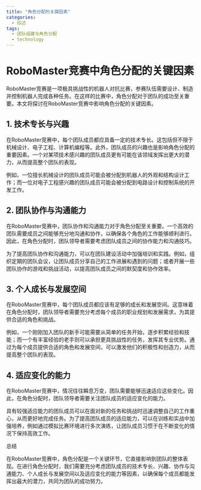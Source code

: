 ```yaml
---  
title: "角色分配的关键因素"  
categories:  
  - 综述  
tags: 
  - 团队组建与角色分配 
  - technology  
---  
```


# RoboMaster竞赛中角色分配的关键因素

RoboMaster竞赛是一项极具挑战性的机器人对抗比赛，参赛队伍需要设计、制造并控制机器人完成各种任务。在这样的比赛中，角色分配对于团队的成功至关重要。本文将探讨在RoboMaster竞赛中影响角色分配的关键因素。

## 1. 技术专长与兴趣

在RoboMaster竞赛中，每个团队成员都应具备一定的技术专长。这包括但不限于机械设计、电子工程、计算机编程等。此外，团队成员的兴趣也是影响角色分配的重要因素。一个对某项技术感兴趣的团队成员更有可能在该领域发挥出更大的潜力，从而提高整个团队的表现。

例如，一位擅长机械设计的团队成员可能会被分配到机器人的外观和结构设计工作；而一位对电子工程感兴趣的团队成员可能会被分配到电路设计和控制系统的开发工作。

## 2. 团队协作与沟通能力

在RoboMaster竞赛中，团队协作和沟通能力对于角色分配至关重要。一个高效的团队需要成员之间能够充分地沟通和协作，以确保各个角色的工作能够顺利进行。因此，在角色分配时，团队领导者需要考虑团队成员之间的协作能力和沟通技巧。

为了提高团队协作和沟通能力，可以在团队建设活动中加强培训和实践。例如，组织定期的团队会议，让团队成员分享自己的工作进展和遇到的问题；或者开展一些团队协作的游戏和挑战活动，以提高团队成员之间的默契度和协作效率。

## 3. 个人成长与发展空间

在RoboMaster竞赛中，每个团队成员都应该有足够的成长和发展空间。这意味着在角色分配时，团队领导者需要充分考虑每个成员的职业规划和发展需求，为其提供合适的角色和挑战。

例如，一个刚刚加入团队的新手可能需要从简单的任务开始，逐步积累经验和技能；而一个有丰富经验的老手则可以承担更具挑战性的任务，发挥其专业优势。通过为每个成员提供合适的角色和发展空间，可以激发他们的积极性和创造力，从而提高整个团队的表现。

## 4. 适应变化的能力

在RoboMaster竞赛中，情况往往瞬息万变，团队需要能够迅速适应这些变化。因此，在角色分配时，团队领导者需要关注团队成员的适应变化的能力。

具有较强适应能力的团队成员可以在面对新的任务和挑战时迅速调整自己的工作重心，从而更好地完成任务。为了提高团队成员的适应能力，可以在训练和实战中加强培养，例如通过模拟比赛环境进行多次演练，让团队成员习惯于在不断变化的情况下保持高效工作。

总结

在RoboMaster竞赛中，角色分配是一个关键环节，它直接影响到团队的整体表现。在进行角色分配时，我们需要充分考虑团队成员的技术专长、兴趣、协作与沟通能力、个人成长与发展空间以及适应变化的能力等因素，以确保每个成员都能发挥出最大的潜力，共同为团队的成功努力。 
